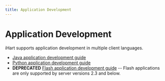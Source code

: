 ```yaml
---
title: Application Development
---
```

# Application Development
iHart supports application development in multiple client languages.

* [Java application development guide](java)
* [Python application development guide](python)
* **DEPRECATED** [Flash application development guide](flash) \-- Flash applications are only supported by server versions 2.3 and below.
